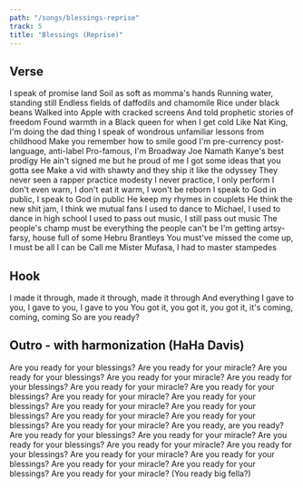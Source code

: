 ```yaml
---
path: "/songs/blessings-reprise"
track: 5
title: "Blessings (Reprise)"
---
```


## Verse
I speak of promise land
Soil as soft as momma's hands
Running water, standing still
Endless fields of daffodils and chamomile
Rice under black beans
Walked into Apple with cracked screens
And told prophetic stories of freedom
Found warmth in a Black queen for when I get cold
Like Nat King, I'm doing the dad thing
I speak of wondrous unfamiliar lessons from childhood
Make you remember how to smile good
I'm pre-currency post-language, anti-label
Pro-famous, I'm Broadway Joe Namath
Kanye's best prodigy
He ain't signed me but he proud of me
I got some ideas that you gotta see
Make a vid with shawty and they ship it like the odyssey
They never seen a rapper practice modesty
I never practice, I only perform
I don't even warn, I don't eat it warm, I won't be reborn
I speak to God in public, I speak to God in public
He keep my rhymes in couplets
He think the new shit jam, I think we mutual fans
I used to dance to Michael, I used to dance in high school
I used to pass out music, I still pass out music
The people's champ must be everything the people can't be
I'm getting artsy-farsy, house full of some Hebru Brantleys
You must've missed the come up, I must be all I can be
Call me Mister Mufasa, I had to master stampedes

## Hook
I made it through, made it through, made it through
And everything I gave to you, I gave to you, I gave to you
You got it, you got it, you got it, it's coming, coming, coming
So are you ready?

## Outro - with harmonization (HaHa Davis)
Are you ready for your blessings?
Are you ready for your miracle?
Are you ready for your blessings?
Are you ready for your miracle?
Are you ready for your blessings?
Are you ready for your miracle?
Are you ready for your blessings?
Are you ready for your miracle?
Are you ready for your blessings?
Are you ready for your miracle?
Are you ready for your blessings?
Are you ready for your miracle?
Are you ready for your blessings?
Are you ready for your miracle?
Are you ready, are you ready?
Are you ready for your blessings?
Are you ready for your miracle?
Are you ready for your blessings?
Are you ready for your miracle?
Are you ready for your blessings?
Are you ready for your miracle?
Are you ready for your blessings?
Are you ready for your miracle?
Are you ready for your blessings?
Are you ready for your miracle?
(You ready big fella?)
